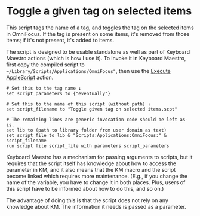 # Toggle a given tag on selected items

This script tags the name of a tag, and toggles the tag on the selected items in OmniFocus. If the tag is present on some items, it's removed from those items; if it's not present, it's added to items.

The script is designed to be usable standalone as well as part of Keyboard Maestro actions (which is how I use it).  To invoke it in Keyboard Maestro, first copy the compiled script to `~/Library/Scripts/Applications/OmniFocus"`, then use the [Execute AppleScript](https://wiki.keyboardmaestro.com/action/Execute_an_AppleScript) action.

```applescript
# Set this to the tag name ↓
set script_parameters to {"eventually"}

# Set this to the name of this script (without path) ↓
set script_filename to "Toggle given tag on selected items.scpt"

# The remaining lines are generic invocation code should be left as-is.
set lib to (path to library folder from user domain as text)
set script_file to lib & "Scripts:Applications:OmniFocus:" & script_filename
run script file script_file with parameters script_parameters
```

Keyboard Maestro has a mechanism for passing arguments to scripts, but it requires that the script itself has knowledge about how to access the parameter in KM, and it also means that the KM macro and the script become linked which requires more maintenance. (E.g., if you change the name of the variable, you have to change it in both places. Plus, users of this script have to be informed about how to do this, and so on.)

The advantage of doing this is that the script does not rely on any knowledge about KM. The information it needs is passed as a parameter.
